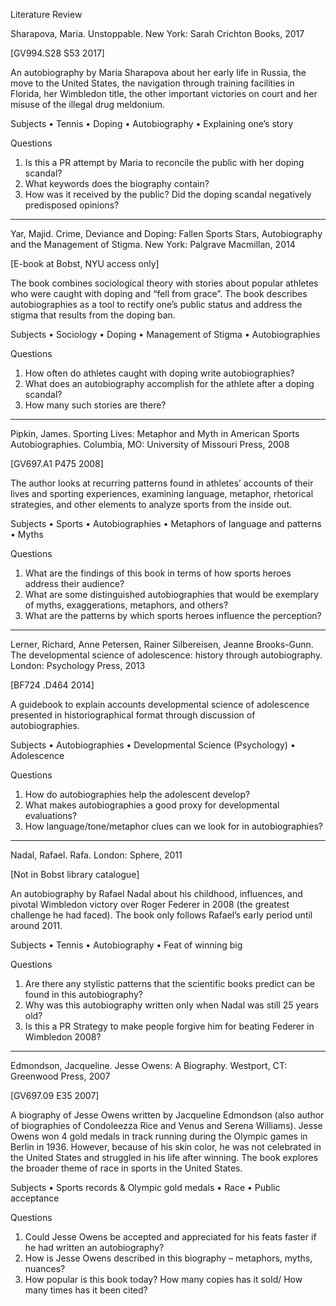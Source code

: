 Literature Review

Sharapova, Maria. Unstoppable. New York: Sarah Crichton Books, 2017

[GV994.S28 S53 2017]

An autobiography by Maria Sharapova about her early life in Russia, the move to the United States, the navigation through training facilities in Florida, her Wimbledon title, the other important victories on court and her misuse of the illegal drug meldonium.

Subjects
•	Tennis
•	Doping
•	Autobiography
•	Explaining one’s story

Questions
1.	Is this a PR attempt by Maria to reconcile the public with her doping scandal?
2.	What keywords does the biography contain? 
3.	How was it received by the public? Did the doping scandal negatively predisposed opinions? 
________________________________________
Yar, Majid. Crime, Deviance and Doping: Fallen Sports Stars, Autobiography and the Management of Stigma. New York: Palgrave Macmillan, 2014

[E-book at Bobst, NYU access only]

The book combines sociological theory with stories about popular athletes who were caught with doping and “fell from grace”. The book describes autobiographies as a tool to rectify one’s public status and address the stigma that results from the doping ban.  

Subjects
•	Sociology 
•	Doping
•	Management of Stigma
•	Autobiographies

Questions
1.	How often do athletes caught with doping write autobiographies?
2.	What does an autobiography accomplish for the athlete after a doping scandal?
3.	How many such stories are there?
________________________________________
Pipkin, James. Sporting Lives: Metaphor and Myth in American Sports Autobiographies. Columbia, MO: University of Missouri Press, 2008
 
[GV697.A1 P475 2008]

The author looks at recurring patterns found in athletes’ accounts of their lives and sporting experiences, examining language, metaphor, rhetorical strategies, and other elements to analyze sports from the inside out.

Subjects
•	Sports
•	Autobiographies
•	Metaphors of language and patterns
•	Myths

Questions
1.	What are the findings of this book in terms of how sports heroes address their audience?
2.	What are some distinguished autobiographies that would be exemplary of myths, exaggerations, metaphors, and others?
3.	What are the patterns by which sports heroes influence the perception?
________________________________________
Lerner, Richard, Anne Petersen, Rainer Silbereisen, Jeanne Brooks-Gunn. The developmental science of adolescence: history through autobiography. London: Psychology Press, 2013

[BF724 .D464 2014]

A guidebook to explain accounts developmental science of adolescence presented in historiographical format through discussion of autobiographies. 

Subjects
•	Autobiographies
•	Developmental Science (Psychology)
•	Adolescence

Questions
1.	How do autobiographies help the adolescent develop?
2.	What makes autobiographies a good proxy for developmental evaluations?
3.	How language/tone/metaphor clues can we look for in autobiographies?
________________________________________
Nadal, Rafael. Rafa. London: Sphere, 2011

[Not in Bobst library catalogue]

An autobiography by Rafael Nadal about his childhood, influences, and pivotal Wimbledon victory over Roger Federer in 2008 (the greatest challenge he had faced). The book only follows Rafael’s early period until around 2011. 

Subjects
•	Tennis
•	Autobiography
•	Feat of winning big

Questions
1.	Are there any stylistic patterns that the scientific books predict can be found in this autobiography?
2.	Why was this autobiography written only when Nadal was still 25 years old?
3.	Is this a PR Strategy to make people forgive him for beating Federer in Wimbledon 2008?
________________________________________
Edmondson, Jacqueline. Jesse Owens: A Biography. Westport, CT: Greenwood Press, 2007

[GV697.09 E35 2007]

A biography of Jesse Owens written by Jacqueline Edmondson (also author of biographies of Condoleezza Rice and Venus and Serena Williams). Jesse Owens won 4 gold medals in track running during the Olympic games in Berlin in 1936. However, because of his skin color, he was not celebrated in the United States and struggled in his life after winning. The book explores the broader theme of race in sports in the United States.

Subjects
•	Sports records & Olympic gold medals
•	Race
•	Public acceptance

Questions
1.	Could Jesse Owens be accepted and appreciated for his feats faster if he had written an autobiography?
2.	How is Jesse Owens described in this biography – metaphors, myths, nuances?
3.	How popular is this book today? How many copies has it sold/ How many times has it been cited?

